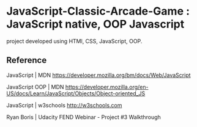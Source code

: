# JavaScript-Classic-Arcade-Game : JavaScript native, OOP Javascript

project developed using HTMl, CSS, JavaScript, OOP.


## Reference

JavaScript | MDN https://developer.mozilla.org/bm/docs/Web/JavaScript

JavaScript OOP | MDN  https://developer.mozilla.org/en-US/docs/Learn/JavaScript/Objects/Object-oriented_JS   

JavaScript | w3schools http://w3schools.com

Ryan Boris | Udacity FEND Webinar - Project #3 Walkthrough


